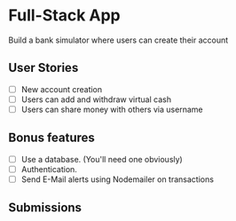 # Full-Stack App

Build a bank simulator where users can create their account

## User Stories

- [ ] New account creation
- [ ] Users can add and withdraw virtual cash
- [ ] Users can share money with others via username 

## Bonus features

- [ ] Use a database. (You'll need one obviously)
- [ ] Authentication.
- [ ] Send E-Mail alerts using Nodemailer on transactions 

## Submissions